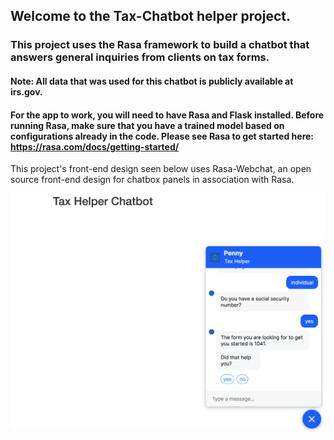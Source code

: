 ## Welcome to the Tax-Chatbot helper project.

### This project uses the Rasa framework to build a chatbot that answers general inquiries from clients on tax forms. 
#### Note: All data that was used for this chatbot is publicly available at irs.gov.

#### For the app to work, you will need to have Rasa and Flask installed. Before running Rasa, make sure that you have a trained model based on configurations already in the code. Please see Rasa to get started here: https://rasa.com/docs/getting-started/

This project's front-end design seen below uses Rasa-Webchat, an open source front-end design for chatbox panels in association with Rasa. 

![Chatbot panel prototype based on Rasa-Webchat base front-end design](./Chatbot-panel.png)
